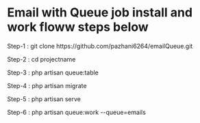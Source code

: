 <h1>Email with Queue job install and work floww steps below</h1>
<p>Step-1 : git clone https://github.com/pazhani6264/emailQueue.git</p>
<p>Step-2 : cd projectname</p>
<p>Step-3 : php artisan queue:table</p>
<p>Step-4 : php artisan migrate</p>
<p>Step-5 : php artisan serve</p>
<p>Step-6 : php artisan queue:work --queue=emails</p>
